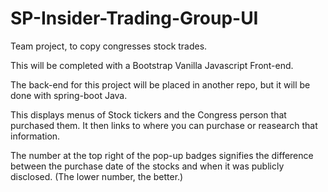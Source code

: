 # SP-Insider-Trading-Group-UI
Team project, to copy congresses stock trades.

This will be completed with a Bootstrap Vanilla Javascript Front-end. 

The back-end for this project will be placed in another repo, but it will be done with spring-boot Java.

This displays menus of Stock tickers and the Congress person that purchased them. It then links to where you can purchase or reasearch that information.

The number at the top right of the pop-up badges signifies the difference between the purchase date of the stocks and when it was publicly disclosed. (The lower number, the better.)
